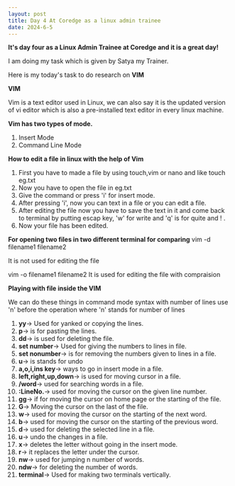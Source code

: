 ```yaml
---
layout: post
title: Day 4 At Coredge as a linux admin trainee
date: 2024-6-5
---
```


**It's day four as a Linux Admin Trainee at Coredge and it is a great day!**

I am doing my task which is given by Satya my Trainer.

Here is  my today's task to do research on **VIM**

**VIM**

Vim is a text editor used in Linux, we can also say it is the updated
version of vi editor which is also a pre-installed text editor in every
linux machine.

**Vim has two types of mode.**

1. Insert Mode
2. Command Line Mode

**How to edit a file in linux with the help of Vim**

1. First you have to made a file by using touch,vim or nano and <filename> like touch eg.txt
2. Now you have to open the file in eg.txt
3. Give the command or press 'i' for insert mode.
4. After pressing 'i', now you can text in a file or you can edit a file.
5. After editing the file now you have to save the text in it and come back to terminal by putting
   escap key, 'w' for write and 'q' is for quite and ! .
6. Now your file has been edited.


**For opening two files in two different terminal for comparing**
vim -d filename1 filename2

It is not used for editing the file

vim -o filename1 filename2 
It is used for editing the file with compraision

**Playing with file inside the VIM**

We can do these things in command mode
syntax with number of lines use 'n' before the operation where 'n' stands for number of lines
1. **yy**-> Used for yanked or copying the lines.
2. **p**-> is for pasting the lines.
3. **dd**-> is used for deleting the file.
4. **set number**-> Used for giving the numbers to lines in file.
5. **set nonumber**-> is for removing the numbers given to lines in a file.
6. **u**-> is stands for undo
7. **a,o,i,ins key**-> ways to go in insert mode in a file.
8. **left,right,up,down**-> is used for moving cursor in a file.
9. **/word**-> used for searching words in a file.
10. **:LineNo.**-> used for moving the cursor on the given line number.
11. **gg**-> if for moving the cursor on home page or the starting of the file.
12. **G**-> Moving the cursor on the last of the file.
13. **w**-> used for moving the cursor on the starting of the next word.
14. **b**-> used for moving the cursor on the starting of the previous word.
15. **d**-> used for deleting the selected line in a file.
16. **u**-> undo the changes in a file.
17. **x**-> deletes the letter without going in the insert mode.
18. **r**-> it replaces the letter under the cursor.
19. **nw**-> used for jumping n number of words.
20. **ndw**-> for deleting the number of words.
21. **terminal**-> Used for making two terminals vertically.
